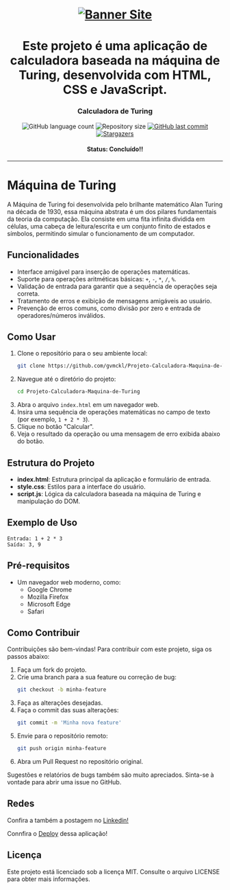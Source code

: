 <h1 align="center">
    <a href="#"><img alt="Banner Site" title="Calculadora de Turing" src="https://i.imgur.com/GtF9lhj.png" /></a>
</h1>

<h1 align="center">Este projeto é uma aplicação de calculadora baseada na máquina de Turing, desenvolvida com HTML, CSS e JavaScript.</h1>

<h3 align="center">Calculadora de Turing</h3>

<div align="center">
  <img alt="GitHub language count" src="https://img.shields.io/github/languages/count/gvmckl/Projeto-Calculadora-Maquina-de-Turing?color=34032B">

  <img alt="Repository size" src="https://img.shields.io/github/repo-size/gvmckl/Projeto-Calculadora-Maquina-de-Turing?color=34032B">
  
  <a href="https://github.com/gvmckl/Projeto-Calculadora-Maquina-de-Turing/commits/main">
    <img alt="GitHub last commit" src="https://img.shields.io/github/last-commit/gvmckl/Projeto-Calculadora-Maquina-de-Turing?color=34032B">
  </a>
  
   <a href="https://github.com/gvmckl/Projeto-Calculadora-Maquina-de-Turing/stargazers">
    <img alt="Stargazers" src="https://img.shields.io/github/stars/gvmckl/Projeto-Calculadora-Maquina-de-Turing?style=social">
  </a>
</div>

<h4 align="center">
   Status: Concluído!!
</h4>

---
# Máquina de Turing

A Máquina de Turing foi desenvolvida pelo brilhante matemático Alan Turing na década de 1930, essa máquina abstrata é um dos pilares fundamentais da teoria da computação. Ela consiste em uma fita infinita dividida em células, uma cabeça de leitura/escrita e um conjunto finito de estados e símbolos, permitindo simular o funcionamento de um computador.

## Funcionalidades

- Interface amigável para inserção de operações matemáticas.
- Suporte para operações aritméticas básicas: `+`, `-`, `*`, `/`, `%`.
- Validação de entrada para garantir que a sequência de operações seja correta.
- Tratamento de erros e exibição de mensagens amigáveis ao usuário.
- Prevenção de erros comuns, como divisão por zero e entrada de operadores/números inválidos.

## Como Usar

1. Clone o repositório para o seu ambiente local:
   ```bash
   git clone https://github.com/gvmckl/Projeto-Calculadora-Maquina-de-Turing.git
   ```
2. Navegue até o diretório do projeto:
   ```bash
   cd Projeto-Calculadora-Maquina-de-Turing
   ```
3. Abra o arquivo `index.html` em um navegador web.
4. Insira uma sequência de operações matemáticas no campo de texto (por exemplo, `1 + 2 * 3`).
5. Clique no botão "Calcular".
6. Veja o resultado da operação ou uma mensagem de erro exibida abaixo do botão.

## Estrutura do Projeto

- **index.html**: Estrutura principal da aplicação e formulário de entrada.
- **style.css**: Estilos para a interface do usuário.
- **script.js**: Lógica da calculadora baseada na máquina de Turing e manipulação do DOM.

## Exemplo de Uso

```plaintext
Entrada: 1 + 2 * 3
Saída: 3, 9
```

## Pré-requisitos

- Um navegador web moderno, como:
  - Google Chrome
  - Mozilla Firefox
  - Microsoft Edge
  - Safari

## Como Contribuir

Contribuições são bem-vindas! Para contribuir com este projeto, siga os passos abaixo:

1. Faça um fork do projeto.
2. Crie uma branch para a sua feature ou correção de bug:
   ```bash
   git checkout -b minha-feature
   ```
3. Faça as alterações desejadas.
4. Faça o commit das suas alterações:
   ```bash
   git commit -m 'Minha nova feature'
   ```
5. Envie para o repositório remoto:
   ```bash
   git push origin minha-feature
   ```
6. Abra um Pull Request no repositório original.

Sugestões e relatórios de bugs também são muito apreciados. Sinta-se à vontade para abrir uma issue no GitHub.

## Redes

Confira a também a postagem no <a href="https://www.linkedin.com/posts/geovanna-mickaella_teoriadacomputaaexaeto-maerquinadeturing-activity-7203533822590652417-FLQv?utm_source=share&utm_medium=member_desktop">Linkedin!</a>

Connfira o  <a href="https://gvmckl.github.io/Projeto-Calculadora-Maquina-de-Turing/">Deploy</a> dessa aplicação!

## Licença

Este projeto está licenciado sob a licença MIT. Consulte o arquivo LICENSE para obter mais informações.


